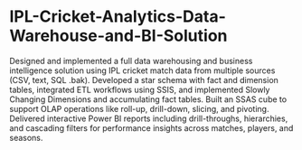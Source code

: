 # IPL-Cricket-Analytics-Data-Warehouse-and-BI-Solution
Designed and implemented a full data warehousing and business intelligence solution using IPL cricket match data from multiple sources (CSV, text, SQL .bak). Developed a star schema with fact and dimension tables, integrated ETL workflows using SSIS, and implemented Slowly Changing Dimensions and accumulating fact tables.
Built an SSAS cube to support OLAP operations like roll-up, drill-down, slicing, and pivoting. Delivered interactive Power BI reports including drill-throughs, hierarchies, and cascading filters for performance insights across matches, players, and seasons.
